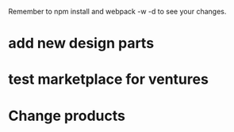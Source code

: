 Remember to npm install and webpack -w -d to see your changes.
# add new design parts

# test marketplace for ventures

# Change products
